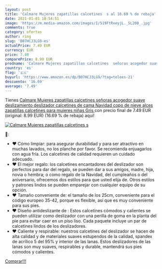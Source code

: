 ```yaml
---
layout: post
title: 'Calmare Mujeres zapatillas calcetines  s al 16.69 % de rebaja'
date: 2021-01-01 10:54:51
image: 'https://m.media-amazon.com/images/I/519FtRxeyjL._SL200_.jpg'
comments: true
category: ofertas
author: ring
slug: 'B07HCJ3LG9-es'
actualPrice: 7.49 EUR
currency: EUR
price: 7.49
comparePrice: 8.99 EUR
prodname: 'Calmare Mujeres zapatillas calcetines  señoras acogedor suave deslizamiento deslizador calcetines de cama  Navidad copo de nieve alces zapatillas calcetines para mujeres niñas  Gris '
country: 'es'
flag: '🇪🇸'
buyurl: 'https://www.amazon.es/dp/B07HCJ3LG9/?tag=tolees-21'
descuento: '16.69'
average: '7.49'
---
```


Tienes [Calmare Mujeres zapatillas calcetines  señoras acogedor suave deslizamiento deslizador calcetines de cama  Navidad copo de nieve alces zapatillas calcetines para mujeres niñas  Gris ](https://www.amazon.es/dp/B07HCJ3LG9/?tag=tolees-21) con precio final de  7.49 EUR (original: 8.99 EUR) (16.69 %  de rebaja) aqui!

[![Calmare Mujeres zapatillas calcetines  s](https://m.media-amazon.com/images/I/519FtRxeyjL._SL200_.jpg)](https://www.amazon.es/dp/B07HCJ3LG9/?tag=tolees-21)

🔎:

- ❤ Cómo limpiar: para asegurar durabilidad y para ser atractivo en muchas lavados, no los planche por favor. Se recomienda enjuagarlos con agua fría. Los calcetines de calidad requieren un cuidado adecuado.
- ❤ El mejor regalo: los calcetines encantadores del deslizador son perfectos para dar del regalo, se pueden dar a sus amigos, madre, hija, novia o hembra; o como regalo de la Navidad, del cumpleaños o del aniversario, ofrecemos dos estilos para que usted elija de. Otros estilos y patrones lindos se pueden emparejar con cualquier equipo de su opción.
- ❤ Tamaño conveniente de: el tamaño de los 25cm, conveniente para el código europeo 35-42, porque es flexible, así que es muy conveniente para sus pies.
- ❤ Diseño antideslizante de : Estos calcetines cómodos y calientes se pueden utilizar como deslizador con una perilla de goma en la planta del pie para evitar caer en un piso liso. Cada paquete incluye un par de calcetines lindos de los deslizadores.
- ❤ Caliente y respirable: nuestros calcetines del deslizador se hacen de alta calidad y de materiales suaves estupendos de la calidad, spandex de acrílico 5 del 95% y interior de las lanas. Estos deslizadores de las lanas son muy suaves, respirables y durable, mantendrá sus pies cómodos y calientes.

[Comprar!!!](https://www.amazon.es/dp/B07HCJ3LG9/?tag=tolees-21)
